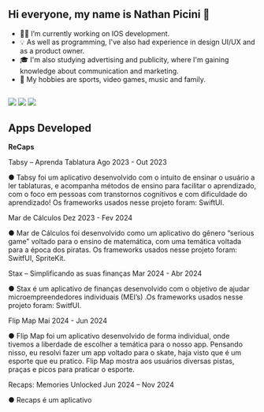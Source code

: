 ## Hi everyone, my name is Nathan Picini 👋

- 🧑‍💻 I’m currently working on IOS development.
- 💡 As well as programming, I've also had experience in design UI/UX and as a product owner.
- 🎓 I'm also studying advertising and publicity, where I'm gaining knowledge about communication and marketing.
- 🌱 My hobbies are sports, video games, music and family.

##

<div> 
  <a href="https://instagram.com/nathannpicini" target="_blank"><img src="https://img.shields.io/badge/-Instagram-%23E4405F?style=for-the-badge&logo=instagram&logoColor=white" target="_blank"></a>
  <a href = "nathanpicini14@gmail.com"><img src="https://img.shields.io/badge/-Gmail-%23333?style=for-the-badge&logo=gmail&logoColor=white" target="_blank"></a>
  <a href= "https://www.linkedin.com/in/nathan-picini-a571b6237/" target="_blank"><img src="https://img.shields.io/badge/-LinkedIn-%230077B5?style=for-the-badge&logo=linkedin&logoColor=white" target="_blank"></a> 
</div>

## Apps Developed

<b>ReCaps</b>

Tabsy – Aprenda Tablatura                                                                                                                        Ago 2023 - Out 2023

●	Tabsy foi um aplicativo desenvolvido com o intuito de ensinar o usuário a ler tablaturas, e acompanha métodos de ensino para facilitar o aprendizado, com o foco em pessoas com transtornos cognitivos e com dificuldade do aprendizado! Os frameworks usados nesse projeto foram: SwiftUI.


Mar de Cálculos 									          Dez 2023 - Fev 2024

●	Mar de Cálculos foi desenvolvido como um aplicativo do gênero “serious game” voltado para o ensino de matemática, com uma temática voltada para a época dos piratas. Os frameworks usados nesse projeto foram: SwitfUI, SpriteKit.


Stax – Simplificando as suas finanças							          Mar 2024 - Abr 2024
	          	              
●	Stax é um aplicativo de finanças desenvolvido com o objetivo de ajudar microempreendedores individuais (MEI’s) .Os frameworks usados nesse projeto foram: SwitfUI. 

Flip Map									              	          Mai 2024 - Jun 2024

●	Flip Map foi um aplicativo desenvolvido de forma individual, onde tivemos a liberdade de escolher a temática para o nosso app. Pensando nisso, eu resolvi fazer um app voltado para o skate, haja visto que é um esporte que eu pratico. Flip Map mostra aos usuários diversas pistas, praças e picos para praticar o esporte.


Recaps: Memories Unlocked								          Jun 2024 – Nov 2024

●	Recaps é um aplicativo 

